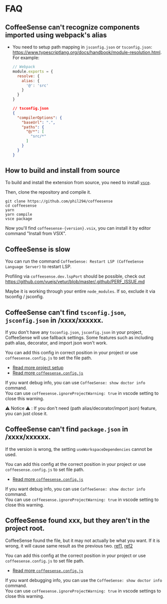 # FAQ

## CoffeeSense can't recognize components imported using webpack's alias

- You need to setup path mapping in `jsconfig.json` or `tsconfig.json`: https://www.typescriptlang.org/docs/handbook/module-resolution.html. For example:

  ```js
  // Webpack
  module.exports = {
    resolve: {
      alias: {
        '@': 'src'
      }
    }
  }
  ```

  ```json
  // tsconfig.json
  {
    "compilerOptions": {
      "baseUrl": ".",
      "paths": {
        "@/*": [
          "src/*"
        ]
      }
    }
  }
  ```

## How to build and install from source

To build and install the extension from source, you need to install [`vsce`](https://code.visualstudio.com/docs/extensions/publish-extension).

Then, clone the repository and compile it.

```
git clone https://github.com/phil294/coffeesense
cd coffeesense
yarn
yarn compile
vsce package
```
  
Now you'll find `coffeesense-{version}.vsix`, you can install it by editor command "Install from VSIX".

## CoffeeSense is slow

You can run the command `CoffeeSense: Restart LSP (CoffeeSense Language Server)` to restart LSP.

Profiling via `coffeesense.dev.lspPort` should be possible, check out https://github.com/vuejs/vetur/blob/master/.github/PERF_ISSUE.md

Maybe it is working through your entire `node_modules`. If so, exclude it via tsconfig / jsconfig.

## CoffeeSense can't find `tsconfig.json`, `jsconfig.json` in /xxxx/xxxxxx.

If you don't have any `tsconfig.json`, `jsconfig.json` in your project,
CoffeeSense will use fallback settings. Some features such as including path alias, decorator, and import json won't work.

You can add this config in correct position in your project or use `coffeesense.config.js` to set the file path.

- [Read more project setup](/guide/setup.md#project-setup)
- [Read more `coffeesense.config.js`](/guide/setup.md#advanced)

If you want debug info, you can use `CoffeeSense: show doctor info` command.   
You can use `coffeesense.ignoreProjectWarning: true` in vscode setting to close this warning.

⚠️ Notice ⚠️ : If you don't need (path alias/decorator/import json) feature, you can just close it.

## CoffeeSense can't find `package.json` in /xxxx/xxxxxx.

If the version is wrong, the setting `useWorkspaceDependencies` cannot be used.

You can add this config at the correct position in your project or use `coffeesense.config.js` to set file path.

- [Read more `coffeesense.config.js`](/guide/setup.md#advanced)

If you want debug info, you can use `CoffeeSense: show doctor info` command.   
You can use `coffeesense.ignoreProjectWarning: true` in vscode setting to close this warning.

## CoffeeSense found xxx, but they aren\'t in the project root.
CoffeeSense found the file, but it may not actually be what you want.
If it is wrong, it will cause same result as the previous two. [ref1](/guide/FAQ.md#coffeesense-can-t-find-tsconfig-json-jsconfig-json-in-xxxx-xxxxxx), [ref2](/guide/FAQ.md#coffeesense-can-t-find-package-json-in-xxxx-xxxxxx)

You can add this config at the correct position in your project or use `coffeesense.config.js` to set file path.

- [Read more `coffeesense.config.js`](/guide/setup.md#advanced)

If you want debugging info, you can use the `CoffeeSense: show doctor info` command.   
You can use `coffeesense.ignoreProjectWarning: true` in vscode settings to close this warning.

